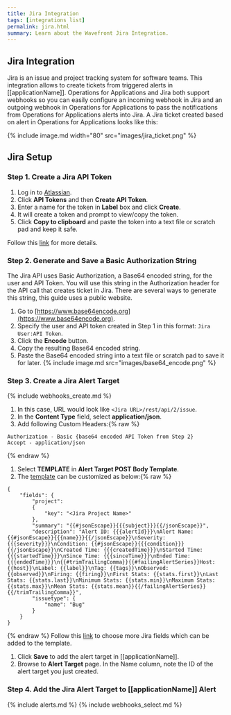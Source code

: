 ```yaml
---
title: Jira Integration
tags: [integrations list]
permalink: jira.html
summary: Learn about the Wavefront Jira Integration.
---
```

## Jira Integration

Jira is an issue and project tracking system for software teams. This integration allows to create tickets from triggered alerts in [[applicationName]]. Operations for Applications and Jira both support webhooks so you can easily configure an incoming webhook in Jira and an outgoing webhook in Operations for Applications to pass the notifications from Operations for Applications alerts into Jira. A Jira ticket created based on alert in Operations for Applications looks like this:

{% include image.md width="80" src="images/jira_ticket.png" %}
## Jira Setup



### Step 1. Create a Jira API Token
1. Log in to [Atlassian](https://id.atlassian.com/).
1. Click **API Tokens** and then **Create API Token**.
1. Enter a name for the token in **Label** box and click **Create**.
1. It will create a token and prompt to view/copy the token.
1. Click **Copy to clipboard** and paste the token into a text file or scratch pad and keep it safe.

Follow this [link](https://confluence.atlassian.com/cloud/api-tokens-938839638.html) for more details.

### Step 2. Generate and Save a Basic Authorization String

The Jira API uses Basic Authorization, a Base64 encoded string, for the user and API Token. You will use this string in the Authorization header for the API call that creates ticket in Jira. There are several ways to generate this string, this guide uses a public website.
1. Go to [https://www.base64encode.org](https://www.base64encode.org).
1. Specify the user and API token created in Step 1 in this format: `Jira User:API Token`.
1. Click the **Encode** button.
1. Copy the resulting Base64 encoded string.
1. Paste the Base64 encoded string into a text file or scratch pad to save it for later.
{% include image.md src="images/base64_encode.png" %}

### Step 3. Create a Jira Alert Target

{% include webhooks_create.md %}
1. In this case, URL would look like `<Jira URL>/rest/api/2/issue`.
1. In the **Content Type** field, select **application/json**.
1. Add following Custom Headers:{% raw %}
```
Authorization - Basic {base64 encoded API Token from Step 2}
Accept - application/json
```
{% endraw %}
1. Select **TEMPLATE** in **Alert Target POST Body Template**.
1. The [template](https://docs.wavefront.com/alert_target_customizing.html) can be customized as below:{% raw %}
```
{
	"fields": {
		"project":
		{
			"key": "<Jira Project Name>"
		},
		"summary": "{{#jsonEscape}}{{{subject}}}{{/jsonEscape}}",
		"description": "Alert ID: {{{alertId}}}\nAlert Name: {{#jsonEscape}}{{{name}}}{{/jsonEscape}}\nSeverity: {{{severity}}}\nCondition: {{#jsonEscape}}{{{condition}}}{{/jsonEscape}}\nCreated Time: {{{createdTime}}}\nStarted Time: {{{startedTime}}}\nSince Time: {{{sinceTime}}}\nEnded Time: {{{endedTime}}}\n{{#trimTrailingComma}}{{#failingAlertSeries}}Host: {{host}}\nLabel: {{label}}\nTag: {{tags}}\nObserved: {{observed}}\nFiring: {{firing}}\nFirst Stats: {{stats.first}}\nLast Stats: {{stats.last}}\nMinimum Stats: {{stats.min}}\nMaximum Stats: {{stats.max}}\nMean Stats: {{stats.mean}}{{/failingAlertSeries}}{{/trimTrailingComma}}",
		"issuetype": {
			"name": "Bug"
		}
	}
}
```
{% endraw %}
Follow this [link](https://developer.atlassian.com/cloud/jira/platform/rest/?_ga=2.32496189.285108841.1525870487-134772442.1525608908#api-api-2-issue-post)
to choose more Jira fields which can be added to the template.

1. Click **Save** to add the alert target in [[applicationName]].
1. Browse to **Alert Target** page. In the Name column, note the ID of the alert target you just created.

### Step 4. Add the Jira Alert Target to [[applicationName]] Alert

{% include alerts.md %}
{% include webhooks_select.md %}




